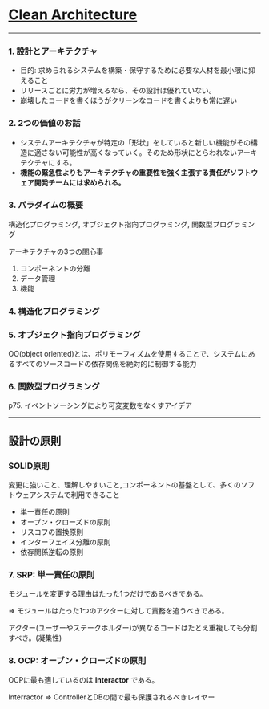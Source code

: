 # [Clean Architecture](https://www.amazon.co.jp/-/en/Robert-C-Martin/dp/4048930656)
******

### 1. 設計とアーキテクチャ
- 目的: 求められるシステムを構築・保守するために必要な人材を最小限に抑えること
- リリースごとに労力が増えるなら、その設計は優れていない。
- 崩壊したコードを書くほうがクリーンなコードを書くよりも常に遅い

### 2. 2つの価値のお話
- システムアーキテクチャが特定の「形状」をしていると新しい機能がその構造に適さない可能性が高くなっていく。そのため形状にとらわれないアーキテクチャにする。
- **機能の緊急性よりもアーキテクチャの重要性を強く主張する責任がソフトウェア開発チームには求められる。**

### 3. パラダイムの概要
構造化プログラミング, オブジェクト指向プログラミング, 関数型プログラミング

アーキテクチャの3つの関心事
1. コンポーネントの分離
2. データ管理
3. 機能

### 4. 構造化プログラミング
### 5. オブジェクト指向プログラミング
OO(object oriented)とは、ポリモーフィズムを使用することで、システムにあるすべてのソースコードの依存関係を絶対的に制御する能力

### 6. 関数型プログラミング
p75. イベントソーシングにより可変変数をなくすアイデア
******

## 設計の原則
### SOLID原則
変更に強いこと、理解しやすいこと,コンポーネントの基盤として、多くのソフトウェアシステムで利用できること

- 単一責任の原則
- オープン・クローズドの原則
- リスコフの置換原則
- インターフェイス分離の原則
- 依存関係逆転の原則

### 7. SRP: 単一責任の原則
モジュールを変更する理由はたった1つだけであるべきである。

=> モジュールはたった1つのアクターに対して責務を追うべきである。

アクター(ユーザーやステークホルダー)が異なるコードはたとえ重複しても分割すべき。(凝集性)

### 8. OCP: オープン・クローズドの原則
OCPに最も適しているのは **Interactor** である。

Interractor => ControllerとDBの間で最も保護されるべきレイヤー


